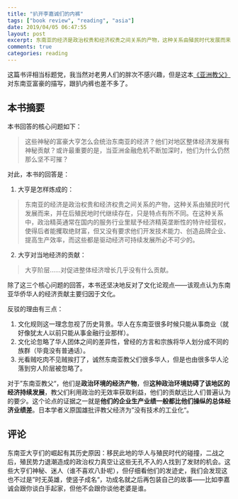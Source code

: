 ```yaml
---
title: "扒开李嘉诚们的内裤"
tags: ["book review", "reading", "asia"]
date: 2019/04/05 06:47:55
layout: post
excerpt: 东南亚的经济是政治权贵和经济权贵之间关系的产物，这种关系由殖民时代发展而来，并在后殖民地时代继续存在，只是特点有所不同。在这种关系中，政治精英通常在国内的服务行业里赋予经济精英垄断性的特许经营权，使得后者能攫取绝财富，但又没有要求他们开发技术能力、创造品牌企业、提高生产效率，而这些都是驱动经济可持续发展所必不可少的。由此而来的大亨对东南亚的经济并没有太多贡献。
comments: true
categories: reading
---
```


这篇书评相当标题党，我当然对老男人们的胖次不感兴趣，但是这本[《亚洲教父》](https://book.douban.com/subject/6556296/)对东南亚富豪的描写，跟扒内裤也差不多了。

## 本书摘要

本书回答的核心问题如下：

> 这些神秘的富豪大亨怎么会统治东南亚的经济？他们对地区整体经济发展有神秘贡献？或许最重要的是，当亚洲金融危机不断加深时，他们为什么仍然那么坚不可摧？

对此，本书的回答是：

1. 大亨是怎样炼成的：

> 东南亚的经济是政治权贵和经济权贵之间关系的产物，这种关系由殖民时代发展而来，并在后殖民地时代继续存在，只是特点有所不同。在这种关系中，政治精英通常在国内的服务行业里赋予经济精英垄断性的特许经营权，使得后者能攫取绝财富，但又没有要求他们开发技术能力、创造品牌企业、提高生产效率，而这些都是驱动经济可持续发展所必不可少的。

2. 大亨对当地经济的贡献：

> 大亨阶层……对促进整体经济增长几乎没有什么贡献。

除了这三个核心问题的回答，本书还坚决地反对了文化论观点——该观点认为东南亚华侨华人的经济贡献主要归因于文化。

反驳的理由有三点：

1. 文化规则这一理念忽视了历史背景。华人在东南亚很多时候只能从事商业（就好像犹太人以前只能从事金融行业那样）。
2. 文化论忽略了华人团体之间的差异性，曾经的方言和宗族将华人划分成不同的族群（毕竟没有普通话）。
3. 光看贼吃肉不见贼挨打了，诚然东南亚教父们很多华人，但是也由很多华人沦落到穷人阶层被忽略了。

对于”东南亚教父“，他们是**政治环境的经济产物**，但**这种政治环境妨碍了该地区的经济持续发展**，教父们利用政治的无效率获取利益，他们的贡献远比人们普遍认为的要少。这个论点的证据之一就是**他们的企业生产业绩一般都比他们操纵的总体经济业绩差**。日本学者义原国雄批评教父经济为”没有技术的工业化“。

## 评论

东南亚大亨们的崛起有其历史原因：移民此地的华人与殖民时代的碰撞，二战之后，殖民势力退潮造成的政治权力真空让这些无孔不入的人找到了发财的机会。这些大亨们神秘、迷人（谁不喜欢八卦呢），但仔细看他们的发迹史，我们会发现这也不过是”时无英雄，使竖子成名“，功成名就之后再包装自己的故事——比如李嘉诚会跟你谈白手起家，但他不会跟你谈他老婆是谁。
